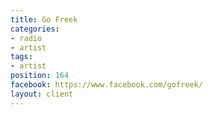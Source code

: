 ```yaml
---
title: Go Freek
categories:
- radio
- artist
tags:
- artist
position: 164
facebook: https://www.facebook.com/gofreek/
layout: client
---
```


